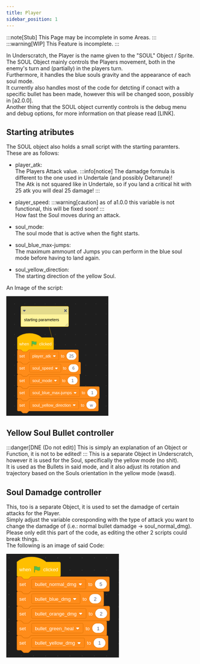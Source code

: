 ```yaml
---
title: Player
sidebar_position: 1
---
```

:::note[Stub]
This Page may be incomplete in some Areas.
:::
:::warning[WIP]
This Feature is incomplete.
:::

In Underscratch, the Player is the name given to the "SOUL" Object / Sprite.  
The SOUL Object mainly controls the Players movement, both in the enemy's turn and (partially) in the players turn.  
Furthermore, it handles the blue souls gravity and the appearance of each soul mode.  
It currently also handles most of the code for detcting if conact with a specific bullet has been made, however this will be changed soon, possibly in [a2.0.0].  
Another thing that the SOUL object currently controls is the debug menu and debug options, for more information on that please read [LINK].

## Starting atributes

The SOUL object also holds a small script with the starting paramters.  
These are as follows:
- player_atk:  
    The Players Attack value.
    :::info[notice]
    The damadge formula is different to the one used in Undertale (and possibly Deltarune)!  
    The Atk is not squared like in Undertale, so if you land a critical hit with 25 atk you will deal 25 damage!
    :::  

- player_speed:
    :::warning[caution]
    as of a1.0.0 this variable is not functional, this will be fixed soon!
    :::  
    How fast the Soul moves during an attack.

- soul_mode:  
    The soul mode that is active when the fight starts.

- soul_blue_max-jumps:  
    The maximum ammount of Jumps you can perform in the blue soul mode before having to land again.

- soul_yellow_direction:  
    The starting direction of the yellow Soul.

An Image of the script:

![Starting Parameters](/img/starting-parameters.png)

## Yellow Soul Bullet controller
:::danger[DNE (Do not edit)]
This is simply an explanation of an Object or Function, it is not to be edited!
:::
This is a separate Object in Underscratch, however it is used for the Soul, specifically the yellow mode (no shit).  
It is used as the Bullets in said mode, and it also adjust its rotation and trajectory based on the Souls orientation in the yellow mode (wasd). 

## Soul Damadge controller

This, too is a separate Object, it is used to set the damadge of certain attacks for the Player.  
Simply adjust the variable coresponding with the type of attack you want to change the damadge of (i.e.: normal bullet damadge -> soul_normal_dmg).  
Please only edit this part of the code, as editing the other 2 scripts could break things.  
The following is an image of said Code:

![The "script" for changing the dmadge ammount](/img/Soul-damadge-controller.png)